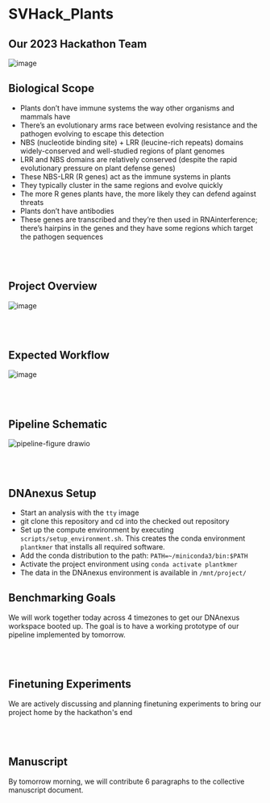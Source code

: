 # SVHack_Plants

## Our 2023 Hackathon Team
![image](https://github.com/collaborativebioinformatics/SVHack_Plants/assets/30478823/15585c2b-4060-45ad-94ec-a8c7f6adefb9)

## Biological Scope
* Plants don’t have immune systems the way other organisms and mammals have
* There’s an evolutionary arms race between evolving resistance and the pathogen evolving to escape this detection
* NBS (nucleotide binding site) + LRR (leucine-rich repeats) domains widely-conserved and well-studied regions of plant genomes
* LRR and NBS domains are relatively conserved (despite the rapid evolutionary pressure on plant defense genes)
* These NBS-LRR (R genes) act as the immune systems in plants
* They typically cluster in the same regions and evolve quickly
* The more R genes plants have, the more likely they can defend against threats
* Plants don’t have antibodies
* These genes are transcribed and they’re then used in RNAinterference; there’s hairpins in the genes and they have some regions which target the pathogen sequences
<br>
</br>

## Project Overview
![image](https://github.com/collaborativebioinformatics/SVHack_Plants/assets/30478823/5ad66f81-6b4b-4e1f-aabf-6b8f15dbe19e)

<br>
</br>

## Expected Workflow
![image](https://github.com/collaborativebioinformatics/SVHack_Plants/assets/30478823/9ccf6ac8-e713-48a9-9893-fbc50ed3ada7)


<br>
</br>

## Pipeline Schematic
![pipeline-figure drawio](https://github.com/collaborativebioinformatics/SVHack_Plants/assets/30478823/6e1e3141-742a-4f54-8fa2-af21c2abe7e5)

<br>
</br>

## DNAnexus Setup

* Start an analysis with the `tty` image
* git clone this repository and cd into the checked out repository
* Set up the compute environment by executing `scripts/setup_environment.sh`. This creates the conda environment `plantkmer` that installs all required software.
* Add the conda distribution to the path: `PATH=~/miniconda3/bin:$PATH`
* Activate the project environment using `conda activate plantkmer`
* The data in the DNAnexus environment is available in `/mnt/project/`

## Benchmarking Goals
We will work together today across 4 timezones to get our DNAnexus workspace booted up. The goal is to have a working prototype of our pipeline implemented by tomorrow.

<br>
</br>

## Finetuning Experiments
We are actively discussing and planning finetuning experiments to bring our project home by the hackathon's end

<br>
</br>

## Manuscript 
By tomorrow morning, we will contribute 6 paragraphs to the collective manuscript document. 
